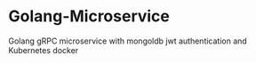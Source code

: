 # Golang-Microservice
Golang gRPC microservice with mongoldb jwt authentication and Kubernetes docker
